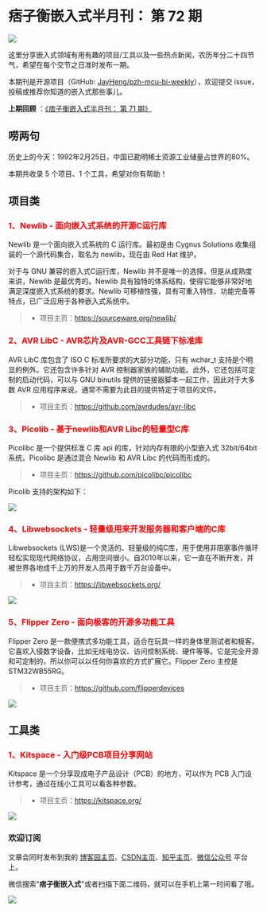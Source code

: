 # 痞子衡嵌入式半月刊： 第 72 期

![](http://henjay724.com/image/cnblogs/pzh_mcu_bi_weekly.PNG)

这里分享嵌入式领域有用有趣的项目/工具以及一些热点新闻，农历年分二十四节气，希望在每个交节之日准时发布一期。

本期刊是开源项目（GitHub: [JayHeng/pzh-mcu-bi-weekly](https://github.com/JayHeng/pzh-mcu-bi-weekly)），欢迎提交 issue，投稿或推荐你知道的嵌入式那些事儿。

**上期回顾** ：[《痞子衡嵌入式半月刊： 第 71 期》](https://www.cnblogs.com/henjay724/p/17114904.html)

## 唠两句

历史上的今天：1992年2月25日，中国已勘明稀土资源工业储量占世界的80%。

本期共收录 5 个项目、1 个工具，希望对你有帮助！

## 项目类

### <font color="red">1、Newlib - 面向嵌入式系统的开源C运行库</font>

Newlib 是一个面向嵌入式系统的 C 运行库。最初是由 Cygnus Solutions 收集组装的一个源代码集合，取名为 newlib，现在由 Red Hat 维护。

对于与 GNU 兼容的嵌入式C运行库，Newlib 并不是唯一的选择，但是从成熟度来讲，Newlib 是最优秀的。Newlib 具有独特的体系结构，使得它能够非常好地满足深度嵌入式系统的要求。Newlib 可移植性强，具有可重入特性、功能完备等特点，已广泛应用于各种嵌入式系统中。

> * 项目主页：https://sourceware.org/newlib/

### <font color="red">2、AVR LibC - AVR芯片及AVR-GCC工具链下标准库</font>

AVR LibC 库包含了 ISO C 标准所要求的大部分功能，只有 wchar_t 支持是个明显的例外。它还包含许多针对 AVR 控制器家族的辅助功能。此外，它还包括可定制的启动代码，可以与 GNU binutils 提供的链接器脚本一起工作，因此对于大多数 AVR 应用程序来说，通常不需要为此目的提供特定于项目的文件。

> * 项目主页：https://github.com/avrdudes/avr-libc

### <font color="red">3、Picolib - 基于newlib和AVR Libc的轻量型C库</font>

Picolibc 是一个提供标准 C 库 api 的库，针对内存有限的小型嵌入式 32bit/64bit 系统。Picolibc 是通过混合 Newlib 和 AVR Libc 的代码而形成的。

> * 项目主页：https://github.com/picolibc/picolibc

Picolib 支持的架构如下：

![](http://henjay724.com/image/biweekly20230223/Picolib.PNG)

### <font color="red">4、Libwebsockets - 轻量级用来开发服务器和客户端的C库</font>

Libwebsockets (LWS)是一个灵活的、轻量级的纯C库，用于使用非阻塞事件循环轻松实现现代网络协议，占用空间很小。自2010年以来，它一直在不断开发，并被世界各地成千上万的开发人员用于数千万台设备中。

> * 项目主页：https://libwebsockets.org/

![](http://henjay724.com/image/biweekly20230223/Libwebsockets.PNG)

### <font color="red">5、Flipper Zero - 面向极客的开源多功能工具</font>

Flipper Zero 是一款便携式多功能工具，适合在玩具一样的身体里测试者和极客。它喜欢入侵数字设备，比如无线电协议、访问控制系统、硬件等等。它是完全开源和可定制的，所以你可以以任何你喜欢的方式扩展它。Flipper Zero 主控是 STM32WB55RG。

> * 项目主页：https://github.com/flipperdevices

![](http://henjay724.com/image/biweekly20230223/FlipperZero.PNG)

## 工具类

### <font color="red">1、Kitspace - 入门级PCB项目分享网站</font>

Kitspace 是一个分享现成电子产品设计（PCB）的地方，可以作为 PCB 入门设计参考，通过在线小工具可以看各种参数。

> * 项目主页：https://kitspace.org/

![](http://henjay724.com/image/biweekly20230223/Kitspace.PNG)

### 欢迎订阅

文章会同时发布到我的 [博客园主页](https://www.cnblogs.com/henjay724/)、[CSDN主页](https://blog.csdn.net/henjay724)、[知乎主页](https://www.zhihu.com/people/henjay724)、[微信公众号](http://weixin.sogou.com/weixin?type=1&query=痞子衡嵌入式) 平台上。

微信搜索"__痞子衡嵌入式__"或者扫描下面二维码，就可以在手机上第一时间看了哦。

![](http://henjay724.com/image/github/pzhMcu_qrcode_258x258.jpg)

